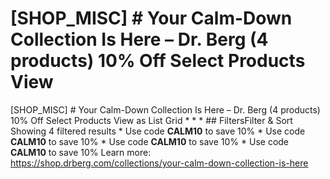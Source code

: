 # [SHOP_MISC] # Your Calm-Down Collection Is Here – Dr. Berg (4 products) 10% Off Select Products View

[SHOP_MISC] # Your Calm-Down Collection Is Here – Dr. Berg (4 products) 10% Off Select Products View as List Grid * * * ## FiltersFilter & Sort Showing 4 filtered results * Use code **CALM10** to save 10% * Use code **CALM10** to save 10% * Use code **CALM10** to save 10% * Use code **CALM10** to save 10%
Learn more: https://shop.drberg.com/collections/your-calm-down-collection-is-here
